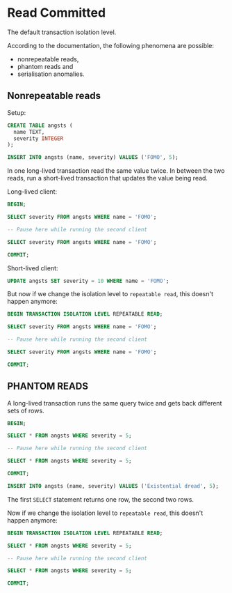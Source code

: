 # Read Committed

The default transaction isolation level.

According to the documentation, the following phenomena are possible:

- nonrepeatable reads,
- phantom reads and
- serialisation anomalies.

## Nonrepeatable reads

Setup:

```sql
CREATE TABLE angsts (
  name TEXT,
  severity INTEGER
);

INSERT INTO angsts (name, severity) VALUES ('FOMO', 5);
```

In one long-lived transaction read the same value twice. In between the two reads, run a short-lived transaction that updates the value being read.

Long-lived client:

```sql
BEGIN;

SELECT severity FROM angsts WHERE name = 'FOMO';

-- Pause here while running the second client

SELECT severity FROM angsts WHERE name = 'FOMO';

COMMIT;
```

Short-lived client:

```sql
UPDATE angsts SET severity = 10 WHERE name = 'FOMO';
```

But now if we change the isolation level to `repeatable read`, this doesn't happen anymore:

```sql
BEGIN TRANSACTION ISOLATION LEVEL REPEATABLE READ;

SELECT severity FROM angsts WHERE name = 'FOMO';

-- Pause here while running the second client

SELECT severity FROM angsts WHERE name = 'FOMO';

COMMIT;
```


## PHANTOM READS

A long-lived transaction runs the same query twice and gets back different sets of rows.

```sql
BEGIN;

SELECT * FROM angsts WHERE severity = 5;

-- Pause here while running the second client

SELECT * FROM angsts WHERE severity = 5;

COMMIT;
```

```sql
INSERT INTO angsts (name, severity) VALUES ('Existential dread', 5);
```

The first `SELECT` statement returns one row, the second two rows.

Now if we change the isolation level to `repeatable read`, this doesn't happen anymore:

```sql
BEGIN TRANSACTION ISOLATION LEVEL REPEATABLE READ;

SELECT * FROM angsts WHERE severity = 5;

-- Pause here while running the second client

SELECT * FROM angsts WHERE severity = 5;

COMMIT;
```
